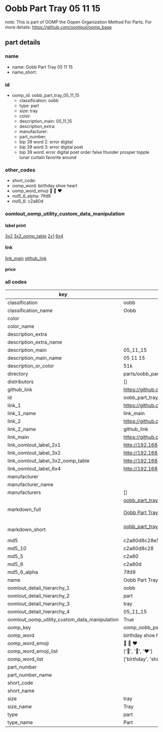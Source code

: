 # Oobb Part Tray 05 11 15  

note: This is part of OOMP the Oopen Organization Method For Parts. For more details: https://github.com/oomlout/oomp_base

##  part details





### name
* name: Oobb Part Tray 05 11 15
* name_short: 
### id
* oomp_id: oobb_part_tray_05_11_15
  * classification: oobb
  * type: part
  * size: tray
  * color: 
  * description_main: 05_11_15
  * description_extra: 
  * manufacturer: 
  * part_number: 
  * bip 39 word 2: error digital
  * bip 39 word 3: error digital poet
  * bip 39 word: error digital poet order false thunder prosper topple lunar curtain favorite around

### other_codes
* short_code: 
* oomp_word: birthday shoe heart
* oomp_word_emoji :birthday: :shoe: :heart:
* md5_6_alpha: 7lfd9
* md5_6: c2a80d






### oomlout_oomp_utility_custom_data_manipulation
#### label print
[3x2](http://192.168.1.245:1112/?label=oomp%207lfd9)
[3x2_oomp_table](http://192.168.1.107:1112/?label=oomp%207lfd9)
[2x1](http://192.168.1.242:1112/?label=oomp%207lfd9)
[6x4](http://192.168.1.55:1112/?label=oomp%207lfd9)    

#### link

[link_main](https://github.com/oomlout/oomlout_oomp_current_version_messy/tree/main/parts/oobb_part_tray_05_11_15) [github_link](https://github.com/oomlout/oomlout_oomp_part_src/tree/main/parts/oobb_part_tray_05_11_15)                             

#### price







### all codes 
| key | value |  
| --- | --- |  
| classification | oobb |  
| classification_name | Oobb |  
| color |  |  
| color_name |  |  
| description_extra |  |  
| description_extra_name |  |  
| description_main | 05_11_15 |  
| description_main_name | 05 11 15 |  
| description_or_color | 51k |  
| directory | parts/oobb_part_tray_05_11_15 |  
| distributors | [] |  
| github_link | https://github.com/oomlout/oomlout_oomp_part_src/tree/main/parts/oobb_part_tray_05_11_15 |  
| id | oobb_part_tray_05_11_15 |  
| link_1 | https://github.com/oomlout/oomlout_oomp_current_version_messy/tree/main/parts/oobb_part_tray_05_11_15 |  
| link_1_name | link_main |  
| link_2 | https://github.com/oomlout/oomlout_oomp_part_src/tree/main/parts/oobb_part_tray_05_11_15 |  
| link_2_name | github_link |  
| link_main | https://github.com/oomlout/oomlout_oomp_current_version_messy/tree/main/parts/oobb_part_tray_05_11_15 |  
| link_oomlout_label_2x1 | http://192.168.1.242:1112/?label=oomp%207lfd9 |  
| link_oomlout_label_3x2 | http://192.168.1.245:1112/?label=oomp%207lfd9 |  
| link_oomlout_label_3x2_oomp_table | http://192.168.1.107:1112/?label=oomp%207lfd9 |  
| link_oomlout_label_6x4 | http://192.168.1.55:1112/?label=oomp%207lfd9 |  
| manufacturer |  |  
| manufacturer_name |  |  
| manufacturers | [] |  
| markdown_full | [oobb_part_tray_05_11_15](https://github.com/oomlout/oomlout_oomp_current_version_messy/tree/main/parts/oobb_part_tray_05_11_15)<br>[](https://github.com/oomlout/oomlout_oomp_current_version_messy/tree/main/parts/oobb_part_tray_05_11_15)<br>[Oobb Part Tray 05 11 15](https://github.com/oomlout/oomlout_oomp_current_version_messy/tree/main/parts/oobb_part_tray_05_11_15)<br><br> |  
| markdown_short | [oobb_part_tray_05_11_15](https://github.com/oomlout/oomlout_oomp_current_version_messy/tree/main/parts/oobb_part_tray_05_11_15)<br><br> |  
| md5 | c2a80d8c28e53593862929c34e4f7a66 |  
| md5_10 | c2a80d8c28 |  
| md5_5 | c2a80 |  
| md5_6 | c2a80d |  
| md5_6_alpha | 7lfd9 |  
| name | Oobb Part Tray 05 11 15 |  
| oomlout_detail_hierarchy_1 | oobb |  
| oomlout_detail_hierarchy_2 | part |  
| oomlout_detail_hierarchy_3 | tray |  
| oomlout_detail_hierarchy_4 | 05_11_15 |  
| oomlout_oomp_utility_custom_data_manipulation | True |  
| oomp_key | oomp_oobb_part_tray_05_11_15 |  
| oomp_word | birthday shoe heart |  
| oomp_word_emoji | :birthday: :shoe: :heart: |  
| oomp_word_emoji_list | [':birthday:', ':shoe:', ':heart:'] |  
| oomp_word_list | ['birthday', 'shoe', 'heart'] |  
| part_number |  |  
| part_number_name |  |  
| short_code |  |  
| short_name |  |  
| size | tray |  
| size_name | Tray |  
| type | part |  
| type_name | Part |  
